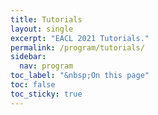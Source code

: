 ```yaml
---
title: Tutorials
layout: single
excerpt: "EACL 2021 Tutorials."
permalink: /program/tutorials/
sidebar:
  nav: program
toc_label: "&nbsp;On this page"
toc: false
toc_sticky: true
---
```


